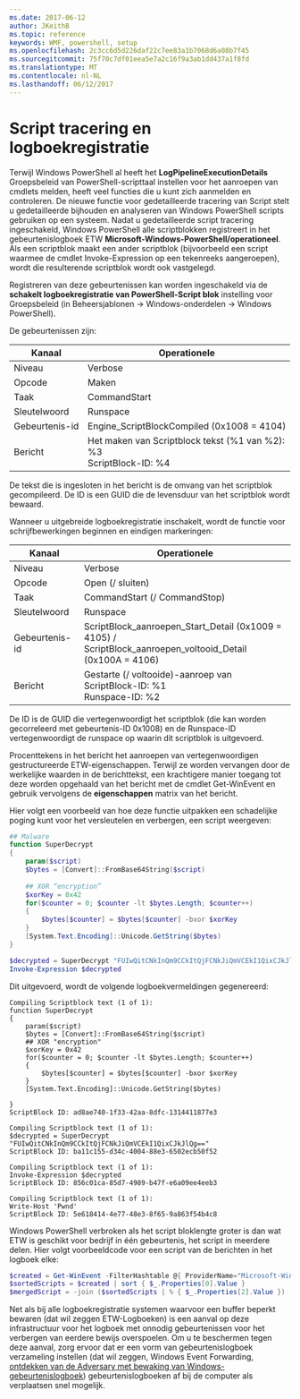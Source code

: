 ```yaml
---
ms.date: 2017-06-12
author: JKeithB
ms.topic: reference
keywords: WMF, powershell, setup
ms.openlocfilehash: 2c3cc6d5d226daf22c7ee83a1b7068d6a08b7f45
ms.sourcegitcommit: 75f70c7df01eea5e7a2c16f9a3ab1dd437a1f8fd
ms.translationtype: MT
ms.contentlocale: nl-NL
ms.lasthandoff: 06/12/2017
---
```

# <a name="script-tracing-and-logging"></a>Script tracering en logboekregistratie

Terwijl Windows PowerShell al heeft het **LogPipelineExecutionDetails** Groepsbeleid van PowerShell-scripttaal instellen voor het aanroepen van cmdlets melden, heeft veel functies die u kunt zich aanmelden en controleren. De nieuwe functie voor gedetailleerde tracering van Script stelt u gedetailleerde bijhouden en analyseren van Windows PowerShell scripts gebruiken op een systeem. Nadat u gedetailleerde script tracering ingeschakeld, Windows PowerShell alle scriptblokken registreert in het gebeurtenislogboek ETW **Microsoft-Windows-PowerShell/operationeel**. Als een scriptblok maakt een ander scriptblok (bijvoorbeeld een script waarmee de cmdlet Invoke-Expression op een tekenreeks aangeroepen), wordt die resulterende scriptblok wordt ook vastgelegd.

Registreren van deze gebeurtenissen kan worden ingeschakeld via de **schakelt logboekregistratie van PowerShell-Script blok** instelling voor Groepsbeleid (in Beheersjablonen -> Windows-onderdelen -> Windows PowerShell).

De gebeurtenissen zijn:

| Kanaal | Operationele                                 |
|---------|---------------------------------------------|
| Niveau   | Verbose                                     |
| Opcode  | Maken                                      |
| Taak    | CommandStart                                |
| Sleutelwoord | Runspace                                    |
| Gebeurtenis-id | Engine_ScriptBlockCompiled (0x1008 = 4104)  |
| Bericht | Het maken van Scriptblock tekst (%1 van %2): </br> %3 </br> ScriptBlock-ID: %4 |


De tekst die is ingesloten in het bericht is de omvang van het scriptblok gecompileerd. De ID is een GUID die de levensduur van het scriptblok wordt bewaard.

Wanneer u uitgebreide logboekregistratie inschakelt, wordt de functie voor schrijfbewerkingen beginnen en eindigen markeringen:

| Kanaal | Operationele                                            |
|---------|--------------------------------------------------------|
| Niveau   | Verbose                                                |
| Opcode  | Open (/ sluiten)                                         |
| Taak    | CommandStart (/ CommandStop)                           |
| Sleutelwoord | Runspace                                               |
| Gebeurtenis-id | ScriptBlock\_aanroepen\_Start\_Detail (0x1009 = 4105) / </br> ScriptBlock\_aanroepen\_voltooid\_Detail (0x100A = 4106) |
| Bericht | Gestarte (/ voltooide)-aanroep van ScriptBlock-ID: %1 </br> Runspace-ID: %2 |

De ID is de GUID die vertegenwoordigt het scriptblok (die kan worden gecorreleerd met gebeurtenis-ID 0x1008) en de Runspace-ID vertegenwoordigt de runspace op waarin dit scriptblok is uitgevoerd.

Procenttekens in het bericht het aanroepen van vertegenwoordigen gestructureerde ETW-eigenschappen. Terwijl ze worden vervangen door de werkelijke waarden in de berichttekst, een krachtigere manier toegang tot deze worden opgehaald van het bericht met de cmdlet Get-WinEvent en gebruik vervolgens de **eigenschappen** matrix van het bericht.

Hier volgt een voorbeeld van hoe deze functie uitpakken een schadelijke poging kunt voor het versleutelen en verbergen, een script weergeven:

```powershell
## Malware
function SuperDecrypt
{
    param($script)
    $bytes = [Convert]::FromBase64String($script)
             
    ## XOR “encryption”
    $xorKey = 0x42
    for($counter = 0; $counter -lt $bytes.Length; $counter++)
    {
        $bytes[$counter] = $bytes[$counter] -bxor $xorKey
    }
    [System.Text.Encoding]::Unicode.GetString($bytes)
}

$decrypted = SuperDecrypt "FUIwQitCNkInQm9CCkItQjFCNkJiQmVCEkI1QixCJkJlQg=="
Invoke-Expression $decrypted
```

Dit uitgevoerd, wordt de volgende logboekvermeldingen gegenereerd:

```
Compiling Scriptblock text (1 of 1):
function SuperDecrypt
{
    param($script)
    $bytes = [Convert]::FromBase64String($script)
    ## XOR "encryption"
    $xorKey = 0x42
    for($counter = 0; $counter -lt $bytes.Length; $counter++)
    {
        $bytes[$counter] = $bytes[$counter] -bxor $xorKey
    }
    [System.Text.Encoding]::Unicode.GetString($bytes)

}
ScriptBlock ID: ad8ae740-1f33-42aa-8dfc-1314411877e3

Compiling Scriptblock text (1 of 1):
$decrypted = SuperDecrypt "FUIwQitCNkInQm9CCkItQjFCNkJiQmVCEkI1QixCJkJlQg=="
ScriptBlock ID: ba11c155-d34c-4004-88e3-6502ecb50f52

Compiling Scriptblock text (1 of 1):
Invoke-Expression $decrypted
ScriptBlock ID: 856c01ca-85d7-4989-b47f-e6a09ee4eeb3

Compiling Scriptblock text (1 of 1):
Write-Host 'Pwnd'
ScriptBlock ID: 5e618414-4e77-48e3-8f65-9a863f54b4c8
```

Windows PowerShell verbroken als het script bloklengte groter is dan wat ETW is geschikt voor bedrijf in één gebeurtenis, het script in meerdere delen. Hier volgt voorbeeldcode voor een script van de berichten in het logboek elke:

```powershell
$created = Get-WinEvent -FilterHashtable @{ ProviderName="Microsoft-Windows-PowerShell"; Id = 4104 } | Where-Object { $_.<...> }
$sortedScripts = $created | sort { $_.Properties[0].Value }
$mergedScript = -join ($sortedScripts | % { $_.Properties[2].Value })
```

Net als bij alle logboekregistratie systemen waarvoor een buffer beperkt bewaren (dat wil zeggen ETW-Logboeken) is een aanval op deze infrastructuur voor het logboek met onnodig gebeurtenissen voor het verbergen van eerdere bewijs overspoelen. Om u te beschermen tegen deze aanval, zorg ervoor dat er een vorm van gebeurtenislogboek verzameling instellen (dat wil zeggen, Windows Event Forwarding, [ontdekken van de Adversary met bewaking van Windows-gebeurtenislogboek](http://www.nsa.gov/ia/_files/app/Spotting_the_Adversary_with_Windows_Event_Log_Monitoring.pdf)) gebeurtenislogboeken af bij de computer als verplaatsen snel mogelijk.

